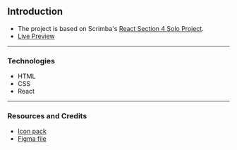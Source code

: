 ## Introduction
- The project is based on Scrimba's [React Section 4 Solo Project](https://scrimba.com/learn/learnreact/react-section-4-solo-project-co24f49bea8aace7c174082c8).  
- [Live Preview](https://talipakcelik.github.io/quizzical-trivia/)

---
### Technologies
- HTML
- CSS
- React
---
### Resources and Credits
- [Icon pack](https://ionic.io/ionicons)
- [Figma file](https://www.figma.com/file/E9S5iPcm10f0RIHK8mCqKL/Quizzical-App?node-id=0%3A1)
